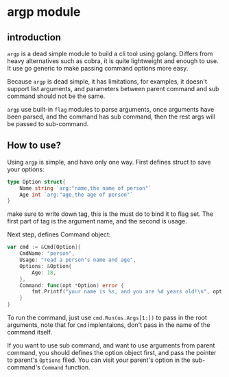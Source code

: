 # argp module

## introduction

`argp` is a dead simple module to build a cli tool using golang. Differs from heavy alternatives such as cobra, it is quite lightweight and enough to use. It use go generic to make
passing command options more easy.

Because `argp` is dead simple, it has limitations, for examples, it doesn't support list arguments, and parameters between parent command and sub command should not be the same.

`argp` use built-in `flag` modules to parse arguments, once arguments have been parsed, and the command has sub command, then the rest args will be passed to sub-command.

## How to use?

Using  `argp` is simple, and have only one way. First defines struct to save your options:

```go
type Option struct{
    Name string `arg:"name,the name of person"`
    Age int `arg:"age,the age of person"`
}
```
make sure to write down tag, this is the must do to bind it to flag set. The first part of tag is the argument name, and the second is usage.

Next step, defines Command object:

```go
var cmd := &Cmd[Option]{
    CmdName: "person",
    Usage: "read a person's name and age",
    Options: &Option{
        Age: 18,
    },
    Command: func(opt *Option) error {
        fmt.Printf("your name is %s, and you are %d years old!\n", opt.Name, opt.Age)
    }
}
```

To run the command, just use `cmd.Run(os.Args[1:])` to pass in the root arguments, note that for `Cmd` implentaions, don't pass in the name of the command itself.

If you want to use sub command, and want to use arguments from parent command, you should defines the option object first, and pass the pointer to parent's `Options` filed. 
You can visit your parent's option in the sub-command's `Command` function.
